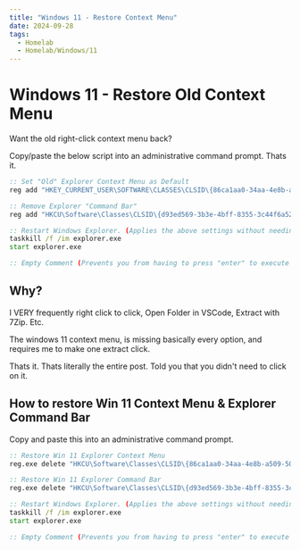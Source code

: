 ```yaml
---
title: "Windows 11 - Restore Context Menu"
date: 2024-09-28
tags:
  - Homelab
  - Homelab/Windows/11
---
```


# Windows 11 - Restore Old Context Menu

Want the old right-click context menu back?

Copy/paste the below script into an administrative command prompt. Thats it.

``` cmd
:: Set "Old" Explorer Context Menu as Default
reg add "HKEY_CURRENT_USER\SOFTWARE\CLASSES\CLSID\{86ca1aa0-34aa-4e8b-a509-50c905bae2a2}\InprocServer32" /ve /f

:: Remove Explorer "Command Bar"
reg add "HKCU\Software\Classes\CLSID\{d93ed569-3b3e-4bff-8355-3c44f6a52bb5}\InprocServer32" /f /ve

:: Restart Windows Explorer. (Applies the above settings without needing a reboot)
taskkill /f /im explorer.exe
start explorer.exe

:: Empty Comment (Prevents you from having to press "enter" to execute the line to restart explorer.exe)
```

<!-- more -->

## Why?

I VERY frequently right click to click, Open Folder in VSCode, Extract with 7Zip. Etc.

The windows 11 context menu, is missing basically every option, and requires me to make one extract click.

Thats it. Thats literally the entire post. Told you that you didn't need to click on it.

## How to restore Win 11 Context Menu & Explorer Command Bar

Copy and paste this into an administrative command prompt.

``` cmd
:: Restore Win 11 Explorer Context Menu
reg.exe delete "HKCU\Software\Classes\CLSID\{86ca1aa0-34aa-4e8b-a509-50c905bae2a2}" /f

:: Restore Win 11 Explorer Command Bar
reg.exe delete "HKCU\Software\Classes\CLSID\{d93ed569-3b3e-4bff-8355-3c44f6a52bb5}" /f

:: Restart Windows Explorer. (Applies the above settings without needing a reboot)
taskkill /f /im explorer.exe
start explorer.exe

:: Empty Comment (Prevents you from having to press "enter" to execute the line to restart explorer.exe)
```